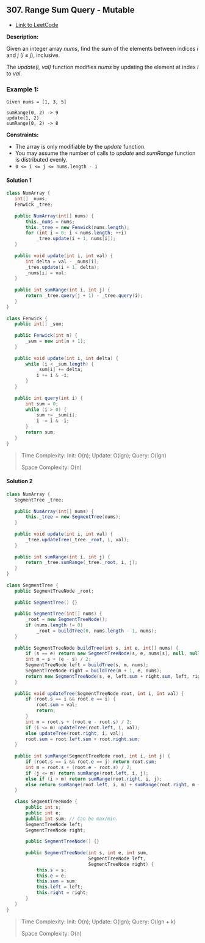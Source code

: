 ## 307. Range Sum Query - Mutable

- [Link to LeetCode](https://leetcode.com/problems/range-sum-query-mutable/)

**Description:**



Given an integer array *nums*, find the sum of the elements between indices *i* and *j* (*i* ≤ *j*), inclusive.

The *update(i, val)* function modifies *nums* by updating the element at index *i* to *val*.



<!-- tabs:start -->

### **Example 1:**



```
Given nums = [1, 3, 5]

sumRange(0, 2) -> 9
update(1, 2)
sumRange(0, 2) -> 8
```



<!-- tabs:end -->



**Constraints:**

- The array is only modifiable by the *update* function.
- You may assume the number of calls to *update* and *sumRange* function is distributed evenly.
- `0 <= i <= j <= nums.length - 1`



<!-- tabs:start -->

#### **Solution 1**



```java
class NumArray {
   int[] _nums;
   Fenwick _tree;
 
   public NumArray(int[] nums) {
       this._nums = nums;
       this._tree = new Fenwick(nums.length);
       for (int i = 0; i < nums.length; ++i)
           _tree.update(i + 1, nums[i]);
   }
  
   public void update(int i, int val) {
       int delta = val - _nums[i];
       _tree.update(i + 1, delta);
       _nums[i] = val;
   }
  
   public int sumRange(int i, int j) {
       return _tree.query(j + 1) - _tree.query(i);
   }
}
 
class Fenwick {
   public int[] _sum;
 
   public Fenwick(int n) {
       _sum = new int[n + 1];
   }
 
   public void update(int i, int delta) {
       while (i < _sum.length) {
           _sum[i] += delta;
           i += i & -i;
       }
   }
 
   public int query(int i) {
       int sum = 0;
       while (i > 0) {
           sum += _sum[i];
           i -= i & -i;
       }
       return sum;
   }
}
```



> Time Complexity: Init: O(n); Update: O(lgn); Query: O(lgn)
>
> Space Complexity: O(n)



#### **Solution 2**



```java
class NumArray {
   SegmentTree _tree;
 
   public NumArray(int[] nums) {
       this._tree = new SegmentTree(nums);
   }
  
   public void update(int i, int val) {
       _tree.updateTree(_tree._root, i, val);
   }
  
   public int sumRange(int i, int j) {
       return _tree.sumRange(_tree._root, i, j);
   }
}
 
class SegmentTree {
   public SegmentTreeNode _root;
 
   public SegmentTree() {}
  
   public SegmentTree(int[] nums) {
       _root = new SegmentTreeNode();
       if (nums.length != 0)
           _root = buildTree(0, nums.length - 1, nums);
   }
 
   public SegmentTreeNode buildTree(int s, int e, int[] nums) {
       if (s == e) return new SegmentTreeNode(s, e, nums[s], null, null);
       int m = s + (e - s) / 2;
       SegmentTreeNode left = buildTree(s, m, nums);
       SegmentTreeNode right = buildTree(m + 1, e, nums);
       return new SegmentTreeNode(s, e, left.sum + right.sum, left, right);
   }
  
   public void updateTree(SegmentTreeNode root, int i, int val) {
       if (root.s == i && root.e == i) {
           root.sum = val;
           return;
       }
       int m = root.s + (root.e - root.s) / 2;
       if (i <= m) updateTree(root.left, i, val);
       else updateTree(root.right, i, val);
       root.sum = root.left.sum + root.right.sum;
   }
  
   public int sumRange(SegmentTreeNode root, int i, int j) {
       if (root.s == i && root.e == j) return root.sum;
       int m = root.s + (root.e - root.s) / 2;
       if (j <= m) return sumRange(root.left, i, j);
       else if (i > m) return sumRange(root.right, i, j);
       else return sumRange(root.left, i, m) + sumRange(root.right, m + 1, j);
   }
  
   class SegmentTreeNode {
       public int s;
       public int e;
       public int sum; // Can be max/min.
       SegmentTreeNode left;
       SegmentTreeNode right;
      
       public SegmentTreeNode() {}
      
       public SegmentTreeNode(int s, int e, int sum,
                              SegmentTreeNode left,
                              SegmentTreeNode right) {
           this.s = s;
           this.e = e;
           this.sum = sum;
           this.left = left;
           this.right = right;
       }
   }
}
```



> Time Complexity: Init: O(n); Update: O(lgn); Query: O(lgn + k)
>
> Space Complexity: O(n)



<!-- tabs:end -->



